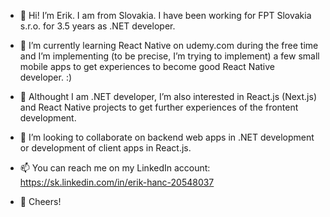 - 👋 Hi! I’m Erik.
  I am from Slovakia. I have been working for FPT Slovakia s.r.o. for 3.5 years as .NET developer.
  
- 🌱 I’m currently learning React Native on udemy.com during the free time and I’m implementing (to be precise, I’m trying to implement) a few small mobile apps
  to get experiences to become good React Native developer. :)
  
- 👀 Althought I am .NET developer, I’m also interested in React.js (Next.js) and React Native projects to get further experiences of the frontent development.

- 💞️ I’m looking to collaborate on backend web apps in .NET development or development of client apps in React.js.
- 📫 You can reach me on my LinkedIn account: https://sk.linkedin.com/in/erik-hanc-20548037

- 👋 Cheers!
